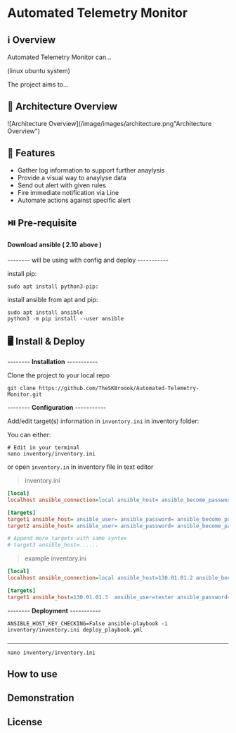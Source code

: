 
# Automated Telemetry Monitor

## ℹ️ Overview

Automated Telemetry Monitor can...

(linux ubuntu system)

The project aims to...

## 📜 Architecture Overview
![Architecture Overview](/image/images/architecture.png"Architecture Overview")


## 🧰 Features
- Gather log information to support further anaylysis
- Provide a visual way to anaylyse data
- Send out alert with given rules 
- Fire immediate notification via Line
- Automate actions against specific alert


## ⏯️ Pre-requisite 
#### __Download ansible ( 2.10 above )__  

-------- will be using with config and deploy -----------  

install pip:  

~~~
sudo apt install python3-pip:
~~~

install ansible from apt and pip:
~~~
sudo apt install ansible
python3 -m pip install --user ansible
~~~

## 🖥️ Install & Deploy
-------- __Installation__ -----------  

Clone the project to your local repo
~~~
git clone https://github.com/TheSKBroook/Automated-Telemetry-Monitor.git
~~~
-------- __Configuration__ -----------  

Add/edit target(s) information in `inventory.ini` in inventory folder:  

You can either:
~~~
# Edit in your terminal
nano inventory/inventory.ini
~~~
or  open `inventory.in` in inventory file in text editor

> inventory.ini 

~~~INI
[local]
localhost ansible_connection=local ansible_host= ansible_become_password=

[targets]
target1 ansible_host= ansible_user= ansible_password= ansible_become_password=
target2 ansible_host= ansible_user= ansible_password= ansible_become_password=

# Append more targets with same syntex 
# target3 ansible_host=......
~~~

> example inventory.ini
~~~INI
[local]
localhost ansible_connection=local ansible_host=130.01.01.2 ansible_become_password=password

[targets]
target1 ansible_host=130.01.01.3  ansible_user=tester ansible_password=password ansible_become_password=password
~~~

-------- __Deployment__ -----------  

~~~
ANSIBLE_HOST_KEY_CHECKING=False ansible-playbook -i inventory/inventory.ini deploy_playbook.yml
~~~



### 

--------  -----------  
~~~
nano inventory/inventory.ini

~~~

## How to use


## Demonstration

## License



